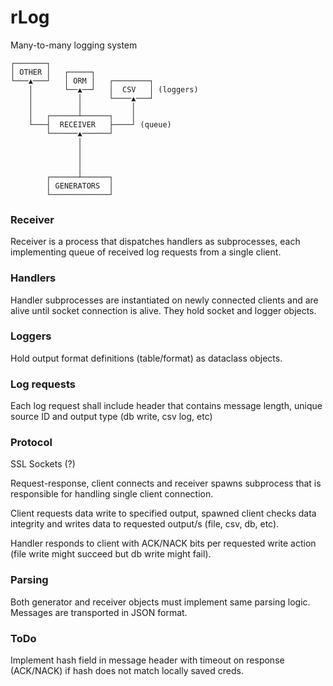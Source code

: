 # rLog

Many-to-many logging system

    ┌───────┐
    │ OTHER │   ┌─────┐
    └───▲───┘   │ ORM │   ┌────────┐
        │       └──▲──┘   │  CSV   │ (loggers)
        │          │      └────▲───┘
        │          │           │
        │   ┌──────┴──────┐    │
        └───┤  RECEIVER   ├────┘ (queue)
            └──────▲──────┘
                   │
                   │
                   │
                   │
            ┌──────┴──────┐
            │ GENERATORS  │
            └─────────────┘

### Receiver
Receiver is a process that dispatches handlers as subprocesses,
each implementing queue of received log requests from a single client.

### Handlers
Handler subprocesses are instantiated on newly connected clients and
are alive until socket connection is alive.
They hold socket and logger objects.

### Loggers
Hold output format definitions (table/format) as dataclass objects.

### Log requests
Each log request shall include header that contains message length,
unique source ID and output type (db write, csv log, etc)

### Protocol
SSL Sockets (?)

Request-response, client connects and receiver spawns subprocess that is
responsible for handling single client connection.

Client requests data write to specified output, spawned client checks
data integrity and writes data to requested output/s
(file, csv, db, etc).

Handler responds to client with ACK/NACK bits per requested write
action (file write might succeed but db write might fail).

### Parsing
Both generator and receiver objects must implement same parsing logic.
Messages are transported in JSON format.

### ToDo
Implement hash field in message header with timeout on response (ACK/NACK)
if hash does not match locally saved creds.